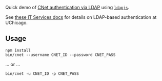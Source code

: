 Quick demo of [CNet authentication via LDAP](http://answers.uchicago.edu/page.php?id=16242) using [`ldapjs`](http://ldapjs.org/client.html).

See [these IT Services docs](https://answers.uchicago.edu/search.php?q=ldap+authentication) for details on LDAP-based authentication at UChicago.


## Usage

    npm install
    bin/cnet --username CNET_ID --password CNET_PASS

... or ...

    bin/cnet -u CNET_ID -p CNET_PASS
